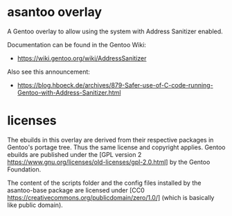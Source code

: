 asantoo overlay
===============

A Gentoo overlay to allow using the system with Address Sanitizer enabled.

Documentation can be found in the Gentoo Wiki:
* https://wiki.gentoo.org/wiki/AddressSanitizer

Also see this announcement:
* https://blog.hboeck.de/archives/879-Safer-use-of-C-code-running-Gentoo-with-Address-Sanitizer.html

licenses
========

The ebuilds in this overlay are derived from their respective packages in
Gentoo's portage tree. Thus the same license and copyright applies. Gentoo
ebuilds are published under the
[GPL version 2 https://www.gnu.org/licenses/old-licenses/gpl-2.0.html] by
the Gentoo Foundation.

The content of the scripts folder and the config files installed by the
asantoo-base package are licensed under
[CC0 https://creativecommons.org/publicdomain/zero/1.0/] (which is basically
like public domain).
